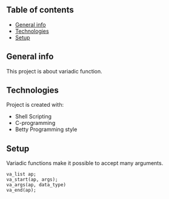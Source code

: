## Table of contents
* [General info](#general-info)
* [Technologies](#technologies)
* [Setup](#setup)

## General info
This project is about variadic function.

## Technologies
Project is created with:
* Shell Scripting
* C-programming
* Betty Programming style

## Setup
Variadic functions make it possible to accept many arguments.

```
va_list ap;
va_start(ap, args);
va_args(ap, data_type)
va_end(ap);
```